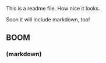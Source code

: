 This is a readme file. How nice it looks.

Soon it will include markdown, too!

## BOOM
### (markdown)


